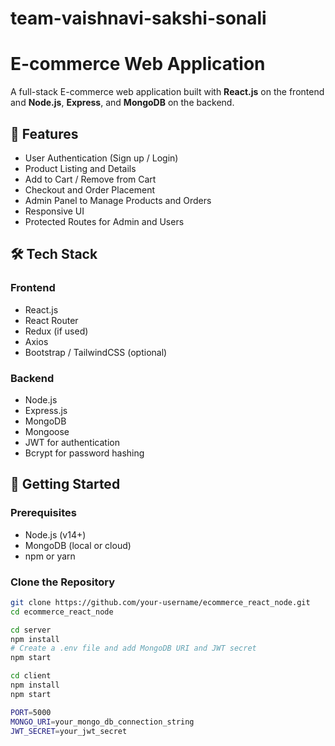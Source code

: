 # team-vaishnavi-sakshi-sonali

# E-commerce Web Application

A full-stack E-commerce web application built with **React.js** on the frontend and **Node.js**, **Express**, and **MongoDB** on the backend.

## 🌟 Features

- User Authentication (Sign up / Login)
- Product Listing and Details
- Add to Cart / Remove from Cart
- Checkout and Order Placement
- Admin Panel to Manage Products and Orders
- Responsive UI
- Protected Routes for Admin and Users

## 🛠️ Tech Stack

### Frontend
- React.js
- React Router
- Redux (if used)
- Axios
- Bootstrap / TailwindCSS (optional)

### Backend
- Node.js
- Express.js
- MongoDB
- Mongoose
- JWT for authentication
- Bcrypt for password hashing


## 🚀 Getting Started

### Prerequisites
- Node.js (v14+)
- MongoDB (local or cloud)
- npm or yarn

### Clone the Repository

```bash
git clone https://github.com/your-username/ecommerce_react_node.git
cd ecommerce_react_node

cd server
npm install
# Create a .env file and add MongoDB URI and JWT secret
npm start

cd client
npm install
npm start

PORT=5000
MONGO_URI=your_mongo_db_connection_string
JWT_SECRET=your_jwt_secret


